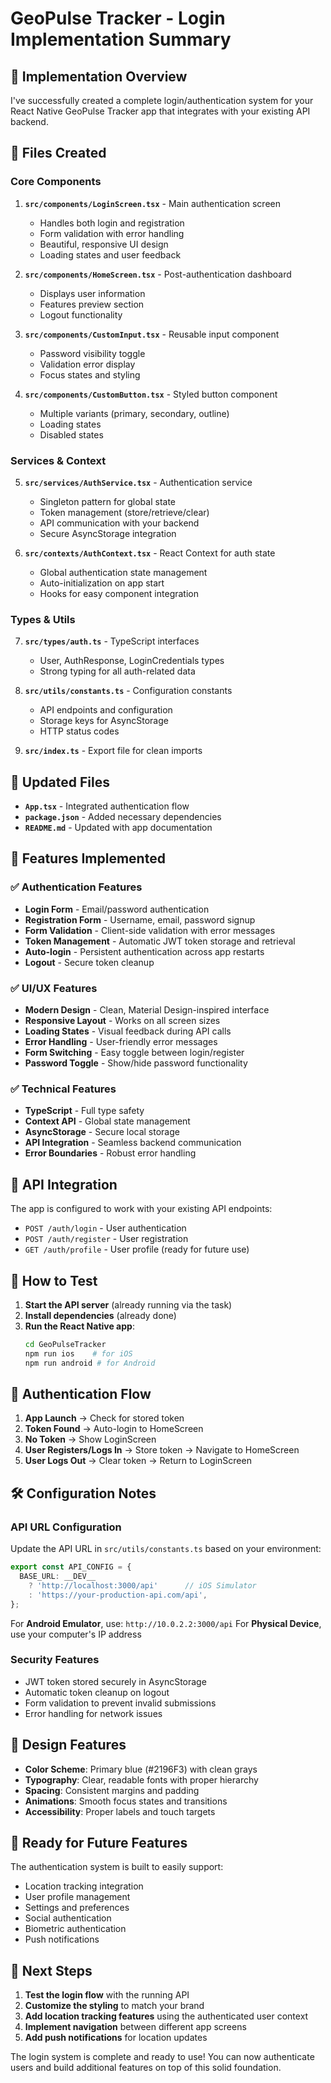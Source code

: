 # GeoPulse Tracker - Login Implementation Summary

## 🎯 Implementation Overview

I've successfully created a complete login/authentication system for your React Native GeoPulse Tracker app that integrates with your existing API backend.

## 📁 Files Created

### Core Components
1. **`src/components/LoginScreen.tsx`** - Main authentication screen
   - Handles both login and registration
   - Form validation with error handling
   - Beautiful, responsive UI design
   - Loading states and user feedback

2. **`src/components/HomeScreen.tsx`** - Post-authentication dashboard
   - Displays user information
   - Features preview section
   - Logout functionality

3. **`src/components/CustomInput.tsx`** - Reusable input component
   - Password visibility toggle
   - Validation error display
   - Focus states and styling

4. **`src/components/CustomButton.tsx`** - Styled button component
   - Multiple variants (primary, secondary, outline)
   - Loading states
   - Disabled states

### Services & Context
5. **`src/services/AuthService.tsx`** - Authentication service
   - Singleton pattern for global state
   - Token management (store/retrieve/clear)
   - API communication with your backend
   - Secure AsyncStorage integration

6. **`src/contexts/AuthContext.tsx`** - React Context for auth state
   - Global authentication state management
   - Auto-initialization on app start
   - Hooks for easy component integration

### Types & Utils
7. **`src/types/auth.ts`** - TypeScript interfaces
   - User, AuthResponse, LoginCredentials types
   - Strong typing for all auth-related data

8. **`src/utils/constants.ts`** - Configuration constants
   - API endpoints and configuration
   - Storage keys for AsyncStorage
   - HTTP status codes

9. **`src/index.ts`** - Export file for clean imports

## 🔧 Updated Files

- **`App.tsx`** - Integrated authentication flow
- **`package.json`** - Added necessary dependencies
- **`README.md`** - Updated with app documentation

## 🚀 Features Implemented

### ✅ Authentication Features
- **Login Form** - Email/password authentication
- **Registration Form** - Username, email, password signup
- **Form Validation** - Client-side validation with error messages
- **Token Management** - Automatic JWT token storage and retrieval
- **Auto-login** - Persistent authentication across app restarts
- **Logout** - Secure token cleanup

### ✅ UI/UX Features
- **Modern Design** - Clean, Material Design-inspired interface
- **Responsive Layout** - Works on all screen sizes
- **Loading States** - Visual feedback during API calls
- **Error Handling** - User-friendly error messages
- **Form Switching** - Easy toggle between login/register
- **Password Toggle** - Show/hide password functionality

### ✅ Technical Features
- **TypeScript** - Full type safety
- **Context API** - Global state management
- **AsyncStorage** - Secure local storage
- **API Integration** - Seamless backend communication
- **Error Boundaries** - Robust error handling

## 🔌 API Integration

The app is configured to work with your existing API endpoints:

- `POST /auth/login` - User authentication
- `POST /auth/register` - User registration  
- `GET /auth/profile` - User profile (ready for future use)

## 📱 How to Test

1. **Start the API server** (already running via the task)
2. **Install dependencies** (already done)
3. **Run the React Native app**:
   ```bash
   cd GeoPulseTracker
   npm run ios    # for iOS
   npm run android # for Android
   ```

## 🔄 Authentication Flow

1. **App Launch** → Check for stored token
2. **Token Found** → Auto-login to HomeScreen
3. **No Token** → Show LoginScreen
4. **User Registers/Logs In** → Store token → Navigate to HomeScreen
5. **User Logs Out** → Clear token → Return to LoginScreen

## 🛠 Configuration Notes

### API URL Configuration
Update the API URL in `src/utils/constants.ts` based on your environment:

```typescript
export const API_CONFIG = {
  BASE_URL: __DEV__ 
    ? 'http://localhost:3000/api'      // iOS Simulator
    : 'https://your-production-api.com/api',
};
```

For **Android Emulator**, use: `http://10.0.2.2:3000/api`
For **Physical Device**, use your computer's IP address

### Security Features
- JWT token stored securely in AsyncStorage
- Automatic token cleanup on logout
- Form validation to prevent invalid submissions
- Error handling for network issues

## 🎨 Design Features

- **Color Scheme**: Primary blue (#2196F3) with clean grays
- **Typography**: Clear, readable fonts with proper hierarchy
- **Spacing**: Consistent margins and padding
- **Animations**: Smooth focus states and transitions
- **Accessibility**: Proper labels and touch targets

## 🔮 Ready for Future Features

The authentication system is built to easily support:
- Location tracking integration
- User profile management
- Settings and preferences
- Social authentication
- Biometric authentication
- Push notifications

## 🚀 Next Steps

1. **Test the login flow** with the running API
2. **Customize the styling** to match your brand
3. **Add location tracking features** using the authenticated user context
4. **Implement navigation** between different app screens
5. **Add push notifications** for location updates

The login system is complete and ready to use! You can now authenticate users and build additional features on top of this solid foundation.
